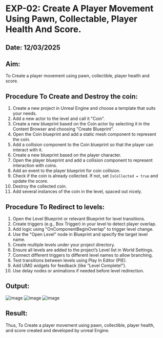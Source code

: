 # EXP-02: Create A Player Movement Using Pawn, Collectable, Player Health And Score.
## Date: 12/03/2025
## Aim:
To Create a player movement using pawn, collectible, player health and score.

## Procedure To Create and Destroy the coin:
1. Create a new project in Unreal Engine and choose a template that suits your needs.
2. Add a new actor to the level and call it "Coin".
3. Create a new blueprint based on the Coin actor by selecting it in the Content Browser and choosing "Create Blueprint".
4. Open the Coin blueprint and add a static mesh component to represent the coin.
5. Add a collision component to the Coin blueprint so that the player can interact with it.
6. Create a new blueprint based on the player character.
7. Open the player blueprint and add a collision component to represent interaction with coins.
8. Add an event to the player blueprint for coin collision.
9. Check if the coin is already collected. If not, set `IsCollected = true` and update the score.
10. Destroy the collected coin.
11. Add several instances of the coin in the level, spaced out nicely.

## Procedure To Redirect to levels:
1. Open the Level Blueprint or relevant Blueprint for level transitions.
2. Create triggers (e.g., Box Trigger) in your level to detect player overlap.
3. Add logic using "OnComponentBeginOverlap" to trigger level change.
4. Use the "Open Level" node in Blueprint and specify the target level name.
5. Create multiple levels under your project directory.
6. Ensure all levels are added to the project’s Level list in World Settings.
7. Connect different triggers to different level names to allow branching.
8. Test transitions between levels using Play In Editor (PIE).
9. Add UMG widgets for feedback (like “Level Complete!”).
10. Use delay nodes or animations if needed before level redirection.

## Output:
![image](https://github.com/user-attachments/assets/0d3d80d8-bf5c-45d6-ad66-c46385f32a5a)
![image](https://github.com/user-attachments/assets/505948ce-cbc3-4640-b51e-b3241f7b3ba3)
![image](https://github.com/user-attachments/assets/acc151d9-c416-4935-a9c7-0be216b023e7)


## Result:
Thus, To Create a player movement using pawn, collectible, player health, and score created and developed by unreal Engine.
